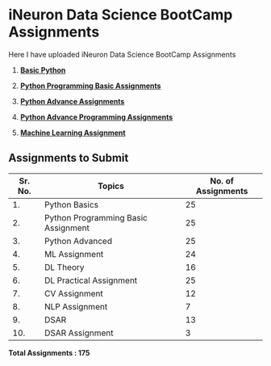 # iNeuron Data Science BootCamp Assignments
Here I have uploaded iNeuron Data Science BootCamp Assignments

1. [**Basic Python**](https://github.com/MohammadWasiq0786/iNeuron-Full-Stack-Data-Science-BootCamp-Assignments/tree/main/1.%20Basic%20Python)

2. [**Python Programming Basic Assignments**](https://github.com/MohammadWasiq0786/iNeuron-Full-Stack-Data-Science-BootCamp-Assignments/tree/main/2.%20Python%20Programming%20Basic%20Assignment)

3. [**Python Advance Assignments**](https://github.com/MohammadWasiq0786/iNeuron-Full-Stack-Data-Science-BootCamp-Assignments/tree/main/3.%20Python%20Advance%20Assignment)

4. [**Python Advance Programming Assignments**](https://github.com/MohammadWasiq0786/iNeuron-Full-Stack-Data-Science-BootCamp-Assignments/tree/main/3.2%20Python%20Advance%20Programming%20Assignment)

5. [**Machine Learning Assignment**](https://github.com/MohammadWasiq0786/iNeuron-Full-Stack-Data-Science-BootCamp-Assignments/tree/main/4.%20Machine%20Learning%20Assignment)


## Assignments to Submit

| Sr. No.     | Topics                                 | No. of Assignments |
|-------------|----------------------------------------|--------------------|
| 1\.         | Python Basics                          | 25                 |
| 2\.         | Python Programming Basic Assignment    | 25                 |
| 3\.         |  Python Advanced                       | 25                 |
| 4\.         | ML Assignment                          | 24                 |
| 5\.         | DL Theory                              | 16                 |
| 6\.         | DL Practical Assignment                | 25                 |
| 7\.         | CV Assignment                          | 12                 |
| 8\.         | NLP Assignment                         | 7                  |
| 9\.         | DSAR                                   | 13                 |
| 10\.        | DSAR Assignment                        | 3                  |

**Total Assignments : 175** 
